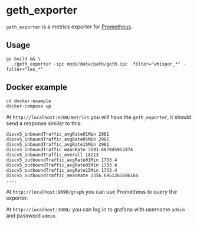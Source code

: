 # geth_exporter

`geth_exporter` is a metrics exporter for [Prometheus](https://github.com/prometheus/prometheus).

## Usage

```
go build && \
  ./geth_exporter -ipc node/data/path/geth.ipc -filter="whisper_*" -filter="les_*"
```

## Docker example

```
cd docker-example
docker-compose up
```

At `http://localhost:9200/metrics` you will have the `geth_exporter`, it should send a response similar to this:

```
discv5_inboundTraffic_avgRate01Min 2981
discv5_inboundTraffic_avgRate05Min 2981
discv5_inboundTraffic_avgRate15Min 2981
discv5_inboundTraffic_meanRate 3591.687045952474
discv5_inboundTraffic_overall 18213
discv5_outboundTraffic_avgRate01Min 1733.4
discv5_outboundTraffic_avgRate05Min 1733.4
discv5_outboundTraffic_avgRate15Min 1733.4
discv5_outboundTraffic_meanRate 2356.6951261606164
....
```

At `http://localhost:9090/graph` you can use Prometheus to query the exporter.

At `http://localhost:3000/` you can log in to grafana with username `admin` and password `admin`.
